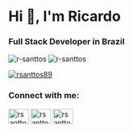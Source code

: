 <h1 align="left">Hi 👋, I'm Ricardo</h1>
<h3 align="left">Full Stack Developer in Brazil</h3>

<p> <img align="left" src="https://github-readme-stats.vercel.app/api/top-langs?username=r-santtos&show_icons=true&locale=en&layout=compact" alt="r-santtos" /></p>

<p align="left"><img src="https://komarev.com/ghpvc/?username=r-santtos&label=Profile%20views&color=0e75b6&style=flat" alt="r-santtos"/></p>
<p align="left"> <a href="https://twitter.com/rsanttos89" target="blank"><img src="https://img.shields.io/twitter/follow/rsanttos89?logo=twitter&style=for-the-badge" alt="rsanttos89" /></a> </p>

<h3 align="left">Connect with me:</h3>
<p align="left">
<a href="https://twitter.com/rsanttos89" target="blank"><img align="center" src="https://raw.githubusercontent.com/rahuldkjain/github-profile-readme-generator/master/src/images/icons/Social/twitter.svg" alt="rsanttos89" height="30" width="40" /></a>
<a href="https://linkedin.com/in/rsanttos89" target="blank"><img align="center" src="https://raw.githubusercontent.com/rahuldkjain/github-profile-readme-generator/master/src/images/icons/Social/linked-in-alt.svg" alt="rsanttos89" height="30" width="40" /></a>
<a href="https://instagram.com/rsanttos89" target="blank"><img align="center" src="https://raw.githubusercontent.com/rahuldkjain/github-profile-readme-generator/master/src/images/icons/Social/instagram.svg" alt="rsanttos89" height="30" width="40" /></a>
</p>


